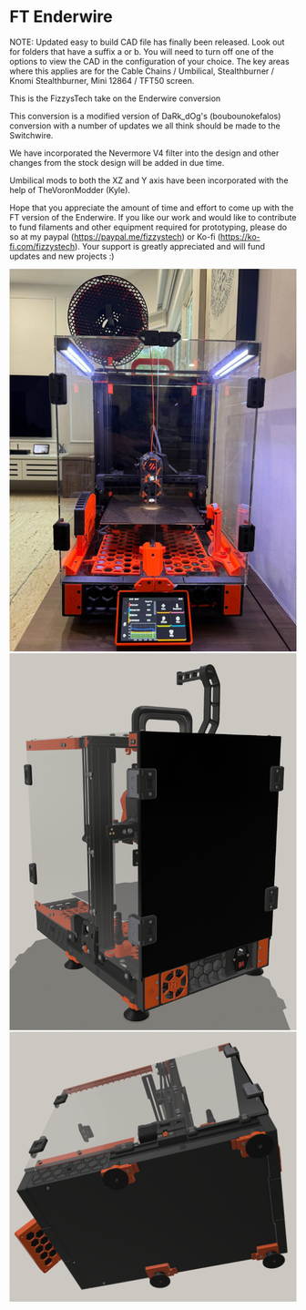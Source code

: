 # FT Enderwire

NOTE: Updated easy to build CAD file has finally been released. Look out for folders that have a suffix a or b. You will need to turn off one of the options to view the CAD in the configuration of your choice. The key areas where this applies are for the Cable Chains / Umbilical, Stealthburner / Knomi Stealthburner, Mini 12864 / TFT50 screen.

This is the FizzysTech take on the Enderwire conversion

This conversion is a modified version of DaRk_dOg's (boubounokefalos) conversion with a number of updates we all think should be made to the Switchwire.

We have incorporated the Nevermore V4 filter into the design and other changes from the stock design will be added in due time.

Umbilical mods to both the XZ and Y axis have been incorporated with the help of TheVoronModder (Kyle).

Hope that you appreciate the amount of time and effort to come up with the FT version of the Enderwire. If you like our work and would like to contribute to fund filaments and other equipment required for prototyping, please do so at my paypal (https://paypal.me/fizzystech) or Ko-fi (https://ko-fi.com/fizzystech). Your support is greatly appreciated and will fund updates and new projects :) 

![alt text](https://github.com/fizzystech/ft_enderwire/blob/main/images/Release%20Pic%201.jpg)
![alt text](https://github.com/fizzystech/ft_enderwire/blob/main/images/Promo%20Pic%2019.png)
![alt text](https://github.com/fizzystech/ft_enderwire/blob/main/images/Promo%20Pic%2020.png)
